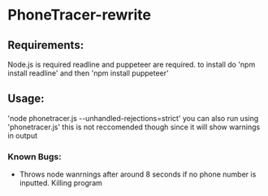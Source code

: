 # PhoneTracer-rewrite

## Requirements: 
Node.js is required
readline and puppeteer are required.
to install do 'npm install readline' and then 'npm install puppeteer'

## Usage:
'node phonetracer.js --unhandled-rejections=strict'
you can also run using 'phonetracer.js' this is not reccomended though since it will show warnings in output 




### Known Bugs:
* Throws node wanrnings after around 8 seconds if no phone number is inputted. Killing program
